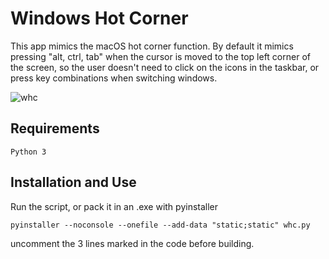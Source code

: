 # Windows Hot Corner

This app mimics the macOS hot corner function.
By default it mimics pressing "alt, ctrl, tab" when the cursor is moved
to the top left corner of the screen, so the user doesn't need to click 
on the icons in the taskbar, or press key combinations when switching windows.

![whc](https://i.imgur.com/sDEkmYL.jpeg)

## Requirements 

```
Python 3
```

## Installation and Use

Run the script, or pack it in an .exe with pyinstaller

```
pyinstaller --noconsole --onefile --add-data "static;static" whc.py
```

uncomment the 3 lines marked in the code before building.
